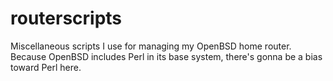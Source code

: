 # routerscripts

Miscellaneous scripts I use for managing my OpenBSD home router.  Because
OpenBSD includes Perl in its base system, there's gonna be a bias toward Perl
here.
